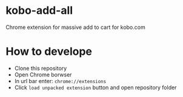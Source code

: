 # kobo-add-all
Chrome extension for massive add to cart for kobo.com

# How to develope
* Clone this repository
* Open Chrome borwser
* In url bar enter: `chrome://extensions`
* Click `load unpacked extension` button and open repository folder
